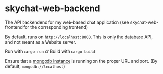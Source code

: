 # skychat-web-backend

The API backendend for my web-based chat application (see skychat-web-frontend for the corresponding frontend)

By default, runs on `http://localhost:8000`.
This is only the database API, and not meant as a Website server.

Run with `cargo run` or
Build with `cargo build`

Ensure that a [mongodb instance](https://www.mongodb.com/docs/manual/administration/install-community/#std-label-install-mdb-community-edition) is running on the proper URL and port. (By default, `mongodb://localhost`)
